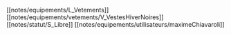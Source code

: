 [[notes/equipements/L_Vetements]] [[notes/equipements/vetements/V_VestesHiverNoires]] [[notes/statut/S_Libre]]
[[notes/equipements/utilisateurs/maximeChiavaroli]]